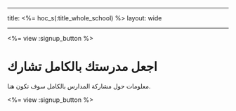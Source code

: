 * * *

title: <%= hoc_s(:title_whole_school) %> layout: wide

* * *

<%= view :signup_button %>

# اجعل مدرستك بالكامل تشارك

معلومات حول مشاركة المدارس بالكامل سوف تكون هنا.

<%= view :signup_button %>